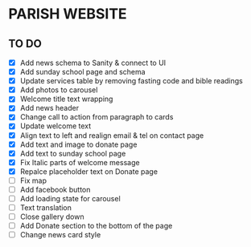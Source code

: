 # PARISH WEBSITE

## TO DO

- [x] Add news schema to Sanity & connect to UI
- [x] Add sunday school page and schema
- [x] Update services table by removing fasting code and bible readings
- [x] Add photos to carousel
- [x] Welcome title text wrapping
- [x] Add news header
- [x] Change call to action from paragraph to cards
- [x] Update welcome text
- [x] Align text to left and realign email & tel on contact page
- [x] Add text and image to donate page
- [x] Add text to sunday school page
- [x] Fix Italic parts of welcome message
- [x] Repalce placeholder text on Donate page
- [ ] Fix map
- [ ] Add facebook button
- [ ] Add loading state for carousel
- [ ] Text translation
- [ ] Close gallery down
- [ ] Add Donate section to the bottom of the page
- [ ] Change news card style